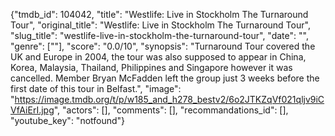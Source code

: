 {"tmdb_id": 104042, "title": "Westlife: Live in Stockholm The Turnaround Tour", "original_title": "Westlife: Live in Stockholm The Turnaround Tour", "slug_title": "westlife-live-in-stockholm-the-turnaround-tour", "date": "", "genre": [""], "score": "0.0/10", "synopsis": "Turnaround Tour covered the UK and Europe in 2004, the tour was also supposed to appear in China, Korea, Malaysia, Thailand, Philippines and Singapore however it was cancelled. Member Bryan McFadden left the group just 3 weeks before the first date of this tour in Belfast.", "image": "https://image.tmdb.org/t/p/w185_and_h278_bestv2/6o2JTKZqVf021qljv9iCVfAiErI.jpg", "actors": [], "comments": [], "recommandations_id": [], "youtube_key": "notfound"}